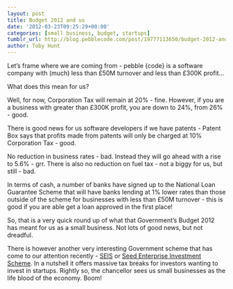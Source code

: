 ```yaml
---
layout: post
title: Budget 2012 and us
date: '2012-03-23T09:25:29+00:00'
categories: [small business, budget, startups]
tumblr_url: http://blog.pebblecode.com/post/19777113650/budget-2012-and-us
author: Toby Hunt
---
```

<p>Let&rsquo;s frame where we are coming from - pebble {code} is a software company with (much) less than £50M turnover and less than £300K profit&hellip;</p>

<p>What does this mean for us? </p>

<p>Well, for now, Corporation Tax will remain at 20% - fine. However, if you are a business with greater than £300K profit, you are down to 24%, from 26% - good. </p>

<p>There is good news for us software developers if we have patents - Patent Box says that profits made from patents will only be charged at 10% Corporation Tax - good. </p>

<p>No reduction in business rates - bad. Instead they will go ahead with a rise to 5.6% - grr. There is also no reduction on fuel tax - not a biggy for us, but still - bad.</p>

<p>In terms of cash, a number of banks have signed up to the National Loan Guarantee Scheme that will have banks lending at 1% lower rates than those outside of the scheme for businesses with less than £50M turnover - this is good if you are able get a loan approved in the first place! </p>

<p>So, that is a very quick round up of what that Government&rsquo;s Budget 2012 has meant for us as a small business. Not lots of good news, but not dreadful. </p>

<p>There is however another very interesting Government scheme that has come to our attention recently - <a href="http://www.seis.co.uk/">SEIS</a> or <a href="http://www.seis.co.uk/">Seed Enterprise Investment Scheme</a>. In a nutshell it offers massive tax breaks for investors wanting to invest in startups. Rightly so, the chancellor sees us small businesses as the life blood of the economy. Boom!</p>
